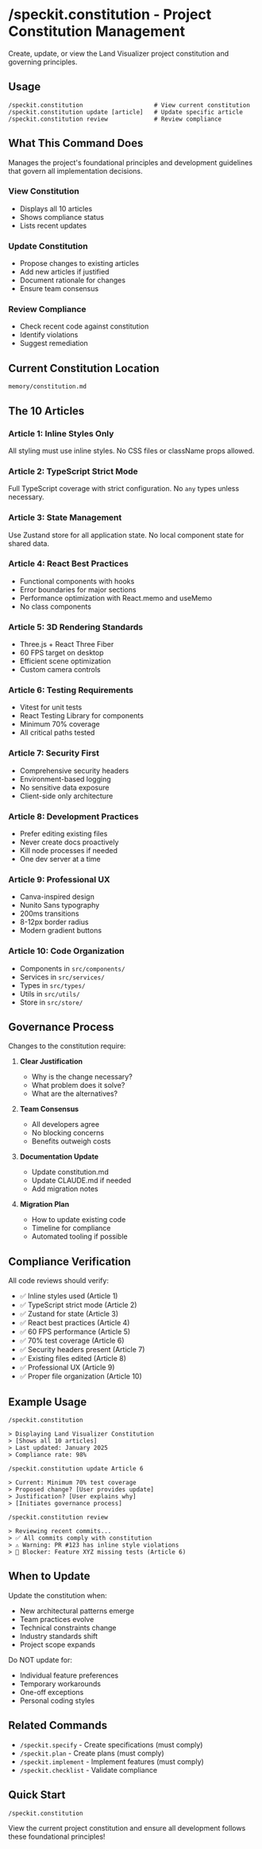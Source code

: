 # /speckit.constitution - Project Constitution Management

Create, update, or view the Land Visualizer project constitution and governing principles.

## Usage

```
/speckit.constitution                    # View current constitution
/speckit.constitution update [article]   # Update specific article
/speckit.constitution review             # Review compliance
```

## What This Command Does

Manages the project's foundational principles and development guidelines that govern all implementation decisions.

### View Constitution
- Displays all 10 articles
- Shows compliance status
- Lists recent updates

### Update Constitution
- Propose changes to existing articles
- Add new articles if justified
- Document rationale for changes
- Ensure team consensus

### Review Compliance
- Check recent code against constitution
- Identify violations
- Suggest remediation

## Current Constitution Location

```
memory/constitution.md
```

## The 10 Articles

### Article 1: Inline Styles Only
All styling must use inline styles. No CSS files or className props allowed.

### Article 2: TypeScript Strict Mode
Full TypeScript coverage with strict configuration. No `any` types unless necessary.

### Article 3: State Management
Use Zustand store for all application state. No local component state for shared data.

### Article 4: React Best Practices
- Functional components with hooks
- Error boundaries for major sections
- Performance optimization with React.memo and useMemo
- No class components

### Article 5: 3D Rendering Standards
- Three.js + React Three Fiber
- 60 FPS target on desktop
- Efficient scene optimization
- Custom camera controls

### Article 6: Testing Requirements
- Vitest for unit tests
- React Testing Library for components
- Minimum 70% coverage
- All critical paths tested

### Article 7: Security First
- Comprehensive security headers
- Environment-based logging
- No sensitive data exposure
- Client-side only architecture

### Article 8: Development Practices
- Prefer editing existing files
- Never create docs proactively
- Kill node processes if needed
- One dev server at a time

### Article 9: Professional UX
- Canva-inspired design
- Nunito Sans typography
- 200ms transitions
- 8-12px border radius
- Modern gradient buttons

### Article 10: Code Organization
- Components in `src/components/`
- Services in `src/services/`
- Types in `src/types/`
- Utils in `src/utils/`
- Store in `src/store/`

## Governance Process

Changes to the constitution require:

1. **Clear Justification**
   - Why is the change necessary?
   - What problem does it solve?
   - What are the alternatives?

2. **Team Consensus**
   - All developers agree
   - No blocking concerns
   - Benefits outweigh costs

3. **Documentation Update**
   - Update constitution.md
   - Update CLAUDE.md if needed
   - Add migration notes

4. **Migration Plan**
   - How to update existing code
   - Timeline for compliance
   - Automated tooling if possible

## Compliance Verification

All code reviews should verify:

- ✅ Inline styles used (Article 1)
- ✅ TypeScript strict mode (Article 2)
- ✅ Zustand for state (Article 3)
- ✅ React best practices (Article 4)
- ✅ 60 FPS performance (Article 5)
- ✅ 70% test coverage (Article 6)
- ✅ Security headers present (Article 7)
- ✅ Existing files edited (Article 8)
- ✅ Professional UX (Article 9)
- ✅ Proper file organization (Article 10)

## Example Usage

```
/speckit.constitution

> Displaying Land Visualizer Constitution
> [Shows all 10 articles]
> Last updated: January 2025
> Compliance rate: 98%

/speckit.constitution update Article 6

> Current: Minimum 70% test coverage
> Proposed change? [User provides update]
> Justification? [User explains why]
> [Initiates governance process]

/speckit.constitution review

> Reviewing recent commits...
> ✅ All commits comply with constitution
> ⚠️ Warning: PR #123 has inline style violations
> 🔴 Blocker: Feature XYZ missing tests (Article 6)
```

## When to Update

Update the constitution when:

- New architectural patterns emerge
- Team practices evolve
- Technical constraints change
- Industry standards shift
- Project scope expands

Do NOT update for:

- Individual feature preferences
- Temporary workarounds
- One-off exceptions
- Personal coding styles

## Related Commands

- `/speckit.specify` - Create specifications (must comply)
- `/speckit.plan` - Create plans (must comply)
- `/speckit.implement` - Implement features (must comply)
- `/speckit.checklist` - Validate compliance

## Quick Start

```
/speckit.constitution
```

View the current project constitution and ensure all development follows these foundational principles!
